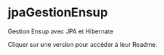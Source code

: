 # jpaGestionEnsup

Gestion Ensup avec JPA et Hibernate

Cliquer sur une version pour accéder à leur Readme.
